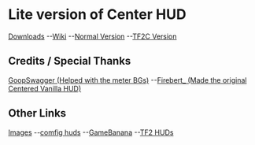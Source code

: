 <h1>Lite version of Center HUD</h1>
  
  <a href="https://github.com/RoseyLemonz/center-hud/releases">Downloads</a>
  --<a href="https://github.com/RoseyLemonz/center-hud/wiki">Wiki</a>
  --<a href="https://github.com/RoseyLemonz/center-hud/tree/main">Normal Version</a>
  --<a href="https://github.com/RoseyLemonz/center-hud/tree/tf2c">TF2C Version</a>
  
  <h2>Credits / Special Thanks</h2>
  
  <a href="https://gamebanana.com/members/1672887">GoopSwagger (Helped with the meter BGs)</a>
  --<a href="https://gamebanana.com/members/1767717">Firebert_ (Made the original Centered Vanilla HUD)</a>

  <h2>Other Links</h2>
  
  <a href="https://imgur.com/a/NLdQS6O">Images</a>
  --<a href="https://comfig.app/huds/page/center-hud/">comfig huds</a>
  --<a href="https://gamebanana.com/mods/485626">GameBanana</a>
  --<a href="https://tf2huds.dev/hud/Center-Hud">TF2 HUDs</a>
